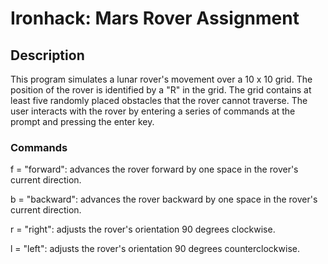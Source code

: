 # Ironhack: Mars Rover Assignment

## Description
This program simulates a lunar rover's movement over a 10 x 10 grid. The position of the rover is identified by a "R" in the grid. The grid contains at least five randomly placed obstacles that the rover cannot traverse. The user interacts with the rover by entering a series of commands at the prompt and pressing the enter key.

### Commands

f = "forward": advances the rover forward by one space in the rover's current direction.

b = "backward": advances the rover backward by one space in the rover's current direction.

r = "right": adjusts the rover's orientation 90 degrees clockwise.

l = "left": adjusts the rover's orientation 90 degrees counterclockwise.
